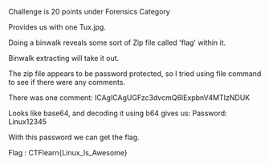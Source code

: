 Challenge is 20 points under Forensics Category

Provides us with one Tux.jpg.

Doing a binwalk reveals some sort of Zip file called 'flag' within it.

Binwalk extracting will take it out.

The zip file appears to be password protected, so I tried using file command to see if there were any comments.

There was one comment:
ICAgICAgUGFzc3dvcmQ6IExpbnV4MTIzNDUK

Looks like base64, and decoding it using b64 gives us: 
  Password: Linux12345
  
With this password we can get the flag.

Flag : CTFlearn{Linux_Is_Awesome}
